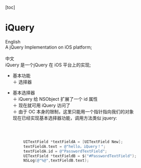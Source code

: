 [toc]
# iQuery
English</br>
A jQuery Implementation on iOS platform; </br>
</br>
中文</br>
iQuery 是一个jQuery 在 iOS 平台上的实现;</br>
* 基本功能</br>
 ＋ 选择器</br>
 - 基本选择器</br>
 ＋ iQuery 给 NSObject 扩展了一个 id 属性</br>
 ＋ 现在就可用 iQuery 访问了</br>
 ＋ 由于 OC 本身的限制，这里只能用一个指针指向我们的对象</br>
现在已经实现基本选择器功能，调用方法类似 jquery:</br>
</br>

```objective-c (type)

        UITextField *textFieldA = [UITextField New];
        textFieldA.text = @"hello，iQuery！";
        textFieldA.id = @"PasswordTextField";
        UITextField *textFieldB = $("#PasswordTextField");
        NSLog(@"%@",textFieldB.text);
       
```
